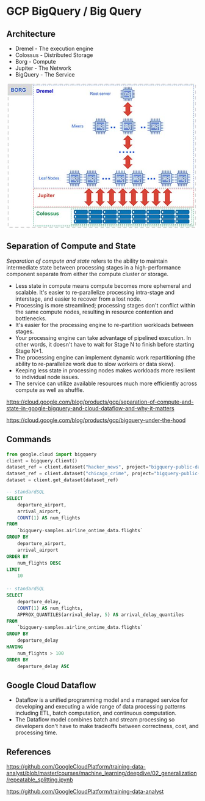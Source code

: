 # GCP BigQuery / Big Query

## Architecture

- Dremel - The execution engine
- Colossus - Distributed Storage
- Borg - Compute
- Jupiter - The Network
- BigQuery - The Service

![image](../../media/Cloud-Others-BigQuery-Big-Query-image1.jpg)

## Separation of Compute and State

*Separation of compute and state* refers to the ability to maintain intermediate state between processing stages in a high-performance component separate from either the compute cluster or storage.

- Less state in compute means compute becomes more ephemeral and scalable. It's easier to re-parallelize processing intra-stage and interstage, and easier to recover from a lost node.
- Processing is more streamlined; processing stages don't conflict within the same compute nodes, resulting in resource contention and bottlenecks.
- It's easier for the processing engine to re-partition workloads between stages.
- Your processing engine can take advantage of pipelined execution. In other words, it doesn't have to wait for Stage N to finish before starting Stage N+1.
- The processing engine can implement dynamic work repartitioning (the ability to re-parallelize work due to slow workers or data skew).
- Keeping less state in processing nodes makes workloads more resilient to individual node issues.
- The service can utilize available resources much more efficiently across compute as well as shuffle.

https://cloud.google.com/blog/products/gcp/separation-of-compute-and-state-in-google-bigquery-and-cloud-dataflow-and-why-it-matters

https://cloud.google.com/blog/products/gcp/bigquery-under-the-hood

## Commands

```python
from google.cloud import bigquery
client = bigquery.Client()
dataset_ref = client.dataset("hacker_news", project="bigquery-public-data")
dataset_ref = client.dataset("chicago_crime", project="bigquery-public-data")
dataset = client.get_dataset(dataset_ref)
```

```sql
-- standardSQL
SELECT
    departure_airport,
    arrival_airport,
    COUNT(1) AS num_flights
FROM
    `bigquery-samples.airline_ontime_data.flights`
GROUP BY
    departure_airport,
    arrival_airport
ORDER BY
    num_flights DESC
LIMIT
    10

-- standardSQL
SELECT
    departure_delay,
    COUNT(1) AS num_flights,
    APPROX_QUANTILES(arrival_delay, 5) AS arrival_delay_quantiles
FROM
    `bigquery-samples.airline_ontime_data.flights`
GROUP BY
    departure_delay
HAVING
    num_flights > 100
ORDER BY
    departure_delay ASC
```

## Google Cloud Dataflow

- Dataflow is a unified programming model and a managed service for developing and executing a wide range of data processing patterns including ETL, batch computation, and continuous computation.
- The Dataflow model combines batch and stream processing so developers don't have to make tradeoffs between correctness, cost, and processing time.

## References

https://github.com/GoogleCloudPlatform/training-data-analyst/blob/master/courses/machine_learning/deepdive/02_generalization/repeatable_splitting.ipynb

https://github.com/GoogleCloudPlatform/training-data-analyst
